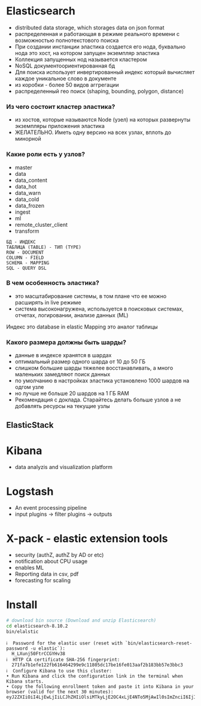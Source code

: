 # Elasticsearch 

- distributed data storage, which storages data on json format
- распределенная и работающая в режиме реального времени с возможностью полнотекстового поиска
- При создании инстанции эластика создается его нода, буквально нода это хост, на котором запущен экземпляр эластика
- Коллекция запущенных нод называется кластером
- NoSQL документоориентированная бд
- Для поиска использует инвертированный индекс который вычисляет каждое уникальное слово в документе
- из коробки - более 50 видов аггрегации
- распределенный гео поиск (shaping, bounding, polygon, distance)


### Из чего состоит кластер эластика?
- из хостов, которые называются Node (узел) на которых развернуты экземпляры приложения эластика
- ЖЕЛАТЕЛЬНО. Иметь одну версию на всех узлах, вплоть до минорной

### Какие роли есть у узлов?
- master
- data
- data_content
- data_hot
- data_warn
- data_cold
- data_frozen
- ingest
- ml
- remote_cluster_client
- transform


```
БД - ИНДЕКС
ТАБЛИЦА (TABLE) - ТИП (TYPE)
ROW - DOCUMENT
COLUMN - FIELD
SCHEMA - MAPPING
SQL - QUERY DSL
```
### В чем особенность эластика?
- это масштабирование системы, в том плане что ее можно расширять in live режиме
- система высоконагружена, используется в поисковых системах, отчетах, логировании, анализе данных (ML)

Индекс это database in elastic
Mapping это аналог таблицы

### Какого размера должны быть шарды?
- данные в индексе хранятся в шардах
- оптимальный размер одного шарда от 10 до 50 ГБ 
- слишком большие шарды тяжелее восстанавливать, а много маленьких замедляют поиск данных
- по умолчанию в настройках эластика установлено 1000 шардов на одгом узле
- но лучше не больше 20 шардов на 1 ГБ RAM
- Рекомендация с доклада. Старайтесь делать больше узлов а не добавлять ресурсы на текущие узлы

## ElasticStack
# Kibana
- data analyzis and visualization platform
# Logstash
- An event processing pipeline
- input plugins -> filter plugins -> outputs
# X-pack - elastic extension tools
- security (authZ, authZ by AD or etc)
- notification about CPU usage
- enables ML
- Reporting data in csv, pdf
- forecasting for scaling


# Install

```bash
# download bin source (Download and unzip Elasticsearch)
cd elasticsearch-8.10.2
bin/elalstic
```

```
ℹ️  Password for the elastic user (reset with `bin/elasticsearch-reset-password -u elastic`):
  H_LXunj50FtrCCGYHv38
ℹ️  HTTP CA certificate SHA-256 fingerprint:
  271fa7b1efe122fb616464299e9c11805dc17be16fe013aaf2b183bb57e3bbc3
ℹ️  Configure Kibana to use this cluster:
• Run Kibana and click the configuration link in the terminal when Kibana starts.
• Copy the following enrollment token and paste it into Kibana in your browser (valid for the next 30 minutes):
eyJ2ZXIiOiI4LjEwLjIiLCJhZHIiOlsiMTkyLjE2OC4xLjE4NTo5MjAwIl0sImZnciI6IjI3MWZhN2IxZWZlMTIyZmI2MTY0NjQyOTllOWMxMTgwNWRjMTdiZTE2ZmUwMTNhYWYyYjE4M2JiNTdlM2JiYzMiLCJrZXkiOiIyeXBaLW9vQk90TWFIajRQVldpczp2RW5ISzJ5OFNVMmxmMHYxeXBnTFRnIn0=
```
